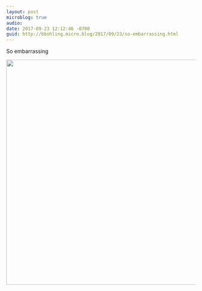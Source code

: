 ```yaml
---
layout: post
microblog: true
audio: 
date: 2017-09-23 12:12:46 -0700
guid: http://bbohling.micro.blog/2017/09/23/so-embarrassing.html
---
```

So embarrassing 

<img src="http://bbohling.micro.blog/uploads/2017/3f29d70b65.jpg" width="600" height="599" />
